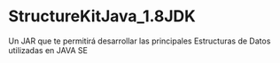 # StructureKitJava_1.8JDK
Un JAR que te permitirá desarrollar las principales Estructuras de Datos utilizadas en JAVA SE
